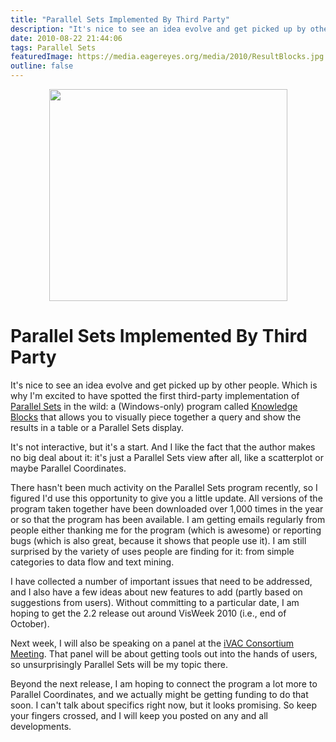 ```yaml
---
title: "Parallel Sets Implemented By Third Party"
description: "It's nice to see an idea evolve and get picked up by other people. Which is why I'm excited to have spotted the first third-party implementation of Parallel Sets in the wild: a (Windows-only) program called Knowledge Blocks that allows you to visually piece together a query and show the results in a table or a Parallel Sets display."
date: 2010-08-22 21:44:06
tags: Parallel Sets
featuredImage: https://media.eagereyes.org/media/2010/ResultBlocks.jpg
outline: false
---
```


<p align="center"><img src="https://media.eagereyes.org/media/2010/ResultBlocks.jpg" alt="" width="381" height="339" /></p>

# Parallel Sets Implemented By Third Party

It's nice to see an idea evolve and get picked up by other people. Which is why I'm excited to have spotted the first third-party implementation of <a href="/parallel-sets">Parallel Sets</a> in the wild: a (Windows-only) program called <a href="http://www.knowledgeblocks.eu/kb/Default.aspx">Knowledge Blocks</a> that allows you to visually piece together a query and show the results in a table or a Parallel Sets display.

It's not interactive, but it's a start. And I like the fact that the author makes no big deal about it: it's just a Parallel Sets view after all, like a scatterplot or maybe Parallel Coordinates.

There hasn't been much activity on the Parallel Sets program recently, so I figured I'd use this opportunity to give you a little update. All versions of the program taken together have been downloaded over 1,000 times in the year or so that the program has been available. I am getting emails regularly from people either thanking me for the program (which is awesome) or reporting bugs (which is also great, because it shows that people use it). I am still surprised by the variety of uses people are finding for it: from simple categories to data flow and text mining.

I have collected a number of important issues that need to be addressed, and I also have a few ideas about new features to add (partly based on suggestions from users). Without committing to a particular date, I am hoping to get the 2.2 release out around VisWeek 2010 (i.e., end of October).

Next week, I will also be speaking on a panel at the <a href="http://nvac.pnl.gov/meeting_2010/">iVAC Consortium Meeting</a>. That panel will be about getting tools out into the hands of users, so unsurprisingly Parallel Sets will be my topic there.

Beyond the next release, I am hoping to connect the program a lot more to Parallel Coordinates, and we actually might be getting funding to do that soon. I can't talk about specifics right now, but it looks promising. So keep your fingers crossed, and I will keep you posted on any and all developments.


<PostedBy />


